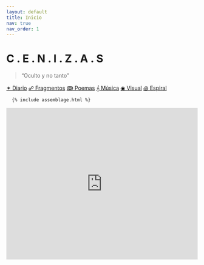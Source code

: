 ```yaml
---
layout: default
title: Inicio
nav: true
nav_order: 1
---
```


# C . E . N . I . Z . A . S

> “Oculto y no tanto”

<div class="nube-de-palabras">
  <a href="{{ site.baseurl }}/diario/">✶ Diario</a>
  <a href="{{ site.baseurl }}/fragmentos/">☍ Fragmentos</a>
  <a href="{{ site.baseurl }}/poemas/">ↂ Poemas</a>
  <a href="{{ site.baseurl }}/musica/">𝄞 Música</a>
  <a href="{{ site.baseurl }}/visual/">◉ Visual</a>
  <a href="{{ site.baseurl }}/visual/generator">꩜ Espiral</a>
</div>

      {% include assemblage.html %}



<canvas id="art" width="800" height="600" style="width: 100%; height: 300px;"></canvas>
<script>
const canvas = document.getElementById("art");
const ctx = canvas.getContext("2d");
let t = 0;

function draw() {
  ctx.clearRect(0, 0, canvas.width, canvas.height);
  ctx.strokeStyle = "#999";
  ctx.beginPath();
  for (let x = 0; x < canvas.width; x += 10) {
    let y = canvas.height / 2 + Math.sin(x * 0.01 + t) * 20;
    ctx.lineTo(x, y);
  }
  ctx.stroke();
  t += 0.05;
  requestAnimationFrame(draw);
}
draw();
</script>


<iframe width="100%" height="400px" src="https://www.youtube.com/embed/QNS9RGB1GWg?si=1kdQaWa02BWeQJiI" title="YouTube video player" frameborder="0" allow="accelerometer; autoplay; clipboard-write; encrypted-media; gyroscope; picture-in-picture; web-share" referrerpolicy="strict-origin-when-cross-origin" allowfullscreen></iframe>




<script>
  // Cargar samples
  const kick = new Tone.Player("assets/samples/kick.wav").toDestination();
  const pad = new Tone.Player("assets/samples/drone.wav").toDestination();
  const reverb = new Tone.Reverb(4).toDestination();
  const perc = new Tone.Player("assets/samples/perc.wav").toDestination();
  // Conexión del pad al efecto
  pad.connect(reverb);

  // Filtro con LFO para movimiento
  const padFilter = new Tone.Filter(400, "lowpass").toDestination();
  reverb.connect(padFilter);

  const lfo = new Tone.LFO("0.1hz", 200, 1000);
  lfo.connect(padFilter.frequency).start();

  // Contador para el kick
  let kickCount = 0;

  // Loop de kick
  const kickLoop = new Tone.Loop((time) => {
    kickCount++;
    if (kickCount % 16 === 0) {

    } else {
      kick.start(time);
    }
  }, "4n");

  // loop Percucion
  const percLoop = new Tone.Loop((time) => {
    perc.start(time);
  }, "16m");

  // Loop ambiental del pad
  const padLoop = new Tone.Loop((time) => {
    pad.playbackRate = Math.random() * 0.3 + 0.9; // variación sutil
    pad.start(time);
  }, "4m");

  // Botón para iniciar
  document.getElementById("start").addEventListener("click", async () => {
    await Tone.start();
    kick.volume.value = -8;
    pad.volume.value = -12;
    perc.volume.value = -12

    pad.volume.rampTo(0, 8);
    kick.volume.rampTo(0, 3);
    perc.volume.rampTo(0, 6);

    kickLoop.start(0);
    padLoop.start(0);
    percLoop.start(0);
    Tone.Transport.start();

    document.getElementById("start").style.display = "none";
  });
</script>
